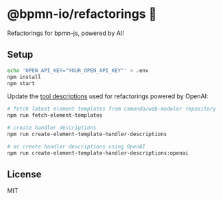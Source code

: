 # @bpmn-io/refactorings 👷

Refactorings for bpmn-js, powered by AI!

## Setup

```bash
echo 'OPEN_API_KEY="YOUR_OPEN_API_KEY"' > .env
npm install
npm start
```

Update the [tool descriptions](https://platform.openai.com/docs/api-reference/assistants/createAssistant#assistants-createassistant-tools) used for refactorings powered by OpenAI:

```bash
# fetch latest element templates from camunda/web-modeler repository
npm run fetch-element-templates

# create handler descriptions
npm run create-element-template-handler-descriptions

# or create handler descriptions using OpenAI
npm run create-element-template-handler-descriptions:openai
```

## License

MIT
